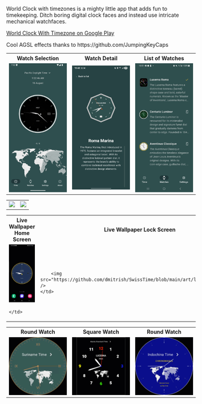 




World Clock with timezones is a mighty little app that adds fun to timekeeping. Ditch boring digital clock faces and instead use intricate mechanical watchfaces.
<p><a href="https://play.google.com/store/apps/details?id=com.coroutines.clockwithtimezone">World Clock With Timezone on Google Play</a></p>
<p></p>
<p>Cool AGSL effects thanks to https://github.com/JumpingKeyCaps</p>

<table style="width:100%">
  <tr>
    <th>Watch Selection</th>
    <th>Watch Detail</th> 
    <th>List of Watches</th> 
  </tr>
  <tr>
    <td style="width:33%"><img src="https://github.com/dmitrish/SwissTime/blob/main/art/screenshot1.png"/></td>
    <td style="width:33%"><img src="https://github.com/dmitrish/SwissTime/blob/main/art/Screenshot_20250706_194254_Timezone%20Clock.jpg"/></td> 
    <td style="width:33%"><img src="https://github.com/dmitrish/SwissTime/blob/main/art/Screenshot_20250709_165100_Timezone%20Clock.jpg"/></td>
  
  </tr>
  
</table>
<p></p>

<table>
  <tr>
    <td><img src="https://github.com/dmitrish/SwissTime/blob/main/art/worldclock.gif"></td>
   <td><img src="https://github.com/dmitrish/SwissTime/blob/main/art/shader.gif"></td>
  </tr>
</table>

<table style="width:100%">
  <tr>
    <th>Live Wallpaper Home Screen</th>
    <th>Live Wallpaper Lock Screen</th>
  </tr>
  <tr>
    <td>
      <img src="https://github.com/dmitrish/SwissTime/blob/main/art/livewallpaper-homescreen.gif"/>

    </td>
<td>

        <img src="https://github.com/dmitrish/SwissTime/blob/main/art/lockedscreen.gif" />
    </td>
  </tr>
</table>
<p></p>
<table style="width:100%">
  <tr>
    <th>Round Watch</th>
    <th>Square Watch</th> 
    <th>Round Watch</th>
  </tr>
  <tr>
    <td style="width:33%"><img src="https://github.com/dmitrish/SwissTime/blob/main/art/roundwatch.gif"/></td>
    <td style="width:33%"><img src="https://github.com/dmitrish/SwissTime/blob/main/art/watchsquare.gif"></td> 
   <td style="width:33%"><img src="https://github.com/dmitrish/SwissTime/blob/main/art/chronomaguswatch.gif"></td>
  
  </tr>
  
</table>
<p></p>

